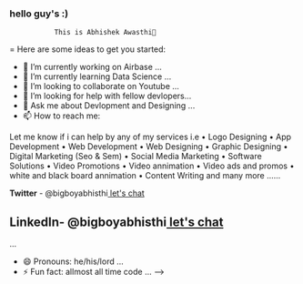 ###  hello guy's :)
               This is Abhishek Awasthi👋
=
Here are some ideas to get you started:

- 🔭 I’m currently working on Airbase ...
- 🌱 I’m currently learning  Data Science ...
- 👯 I’m looking to collaborate on Youtube ...
- 🤔 I’m looking for help with fellow devlopers...
- 💬 Ask me about Devlopment and Designing ...
- 📫 How to reach me: 

Let me know if i can help by any of my services i.e
• Logo Designing
• App Development
• Web Development
• Web Designing
• Graphic Designing
• Digital Marketing (Seo & Sem)
• Social Media Marketing
• Software Solutions
• Video Promotions
• Video annimation
• Video ads and promos
• white and black board annimation
• Content Writing and many more ......


**Twitter** - @bigboyabhisthi[  let's  chat ](https://twitter.com/bigboyabhisthi) 
## LinkedIn- @bigboyabhisthi[  let's  chat ](https://www.linkedin.com/in/bigboyabhisthi)

...
- 😄 Pronouns: he/his/lord ...
- ⚡ Fun fact: allmost all time code  ...
-->
